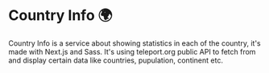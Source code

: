 # Country Info :earth_africa:
Country Info is a service about showing statistics in each of the country, it's made with Next.js and Sass. It's using teleport.org public API to fetch from and display certain data like countries, pupulation, continent etc.